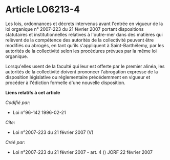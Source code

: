 # Article LO6213-4

Les lois, ordonnances et décrets intervenus avant l'entrée en vigueur de la loi organique n° 2007-223 du 21 février 2007
portant dispositions statutaires et institutionnelles relatives à l'outre-mer dans des matières qui relèvent de la compétence
des autorités de la collectivité peuvent être modifiés ou abrogés, en tant qu'ils s'appliquent à Saint-Barthélemy, par les
autorités de la collectivité selon les procédures prévues par la même loi organique. 

Lorsqu'elles usent de la faculté qui leur est offerte par le premier alinéa, les autorités de la collectivité doivent
prononcer l'abrogation expresse de la disposition législative ou réglementaire précédemment en vigueur et procéder à
l'édiction formelle d'une nouvelle disposition.

**Liens relatifs à cet article**

_Codifié par_:

  - Loi n°96-142 1996-02-21

_Cite_:

  - Loi n°2007-223 du 21 février 2007 (V)

_Créé par_:

  - Loi n°2007-223 du 21 février 2007 - art. 4 () JORF 22 février 2007
